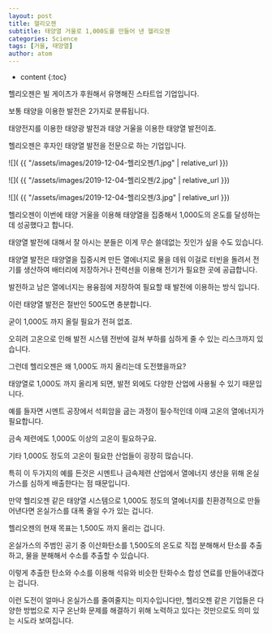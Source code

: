 ```yaml
---
layout: post
title: 헬리오젠
subtitle: 태양열 거울로 1,000도를 만들어 낸 헬리오젠
categories: Science
tags: [거울, 태양열]
author: atom
---
```


* content
{:toc}

헬리오젠은 빌 게이츠가 후원해서 유명해진 스타트업 기업입니다.

 

보통 태양을 이용한 발전은 2가지로 분류됩니다.

 

태양전지를 이용한 태양광 발전과 태양 거울을 이용한 태양열 발전이죠.

 

헬리오젠은 후자인 태양열 발전을 전문으로 하는 기업입니다.

![]( {{ "/assets/images/2019-12-04-헬리오젠/1.jpg" | relative_url }})

![]( {{ "/assets/images/2019-12-04-헬리오젠/2.jpg" | relative_url }})

![]( {{ "/assets/images/2019-12-04-헬리오젠/3.jpg" | relative_url }})


헬리오젠이 이번에 태양 거울을 이용해 태양열을 집중해서 1,000도의 온도를 달성하는데 성공했다고 합니다.

 

태양열 발전에 대해서 잘 아시는 분들은 이게 무슨 쓸데없는 짓인가 싶을 수도 있습니다.

 

태양열 발전은 태양열을 집중시켜 만든 열에너지로 물을 데워 이걸로 터빈을 돌려서 전기를 생산하여 배터리에 저장하거나 전력선을 이용해 전기가 필요한 곳에 공급합니다.

 

발전하고 남은 열에너지는 용융점에 저장하여 필요할 때 발전에 이용하는 방식 입니다.

 

이런 태양열 발전은 절반인 500도면 충분합니다.

 

굳이 1,000도 까지 올릴 필요가 전혀 없죠.

오히려 고온으로 인해 발전 시스템 전반에 걸쳐 부하를 심하게 줄 수 있는 리스크까지 있습니다.

 

그런데 헬리오젠은 왜 1,000도 까지 올리는데 도전했을까요?

 

태양열로 1,000도 까지 올리게 되면, 발전 외에도 다양한 산업에 사용될 수 있기 때문입니다.

 

예를 들자면 시멘트 공장에서 석회암을 굽는 과정이 필수적인데 이때 고온의 열에너지가 필요합니다.

금속 제련에도 1,000도 이상의 고온이 필요하구요.

기타 1,000도 정도의 고온이 필요한 산업들이 굉장히 많습니다.

특히 이 두가지의 예를 든것은 시멘트나 금속제련 산업에서 열에너지 생산을 위해 온실가스를 심하게 배출한다는 점 때문입니다.

 

만약 헬리오젠 같은 태양열 시스템으로 1,000도 정도의 열에너지를 친환경적으로 만들어낸다면 온실가스를 대폭 줄일 수가 있는 겁니다.

 

 

 

헬리오젠의 현재 목표는 1,500도 까지 올리는 겁니다.

 

온실가스의 주범인 공기 중 이산화탄소를 1,500도의 온도로 직접 분해해서 탄소를 추출하고, 물을 분해해서 수소를 추출할 수 있습니다.

이렇게 추출한 탄소와 수소를 이용해 석유와 비슷한 탄화수소 합성 연료를 만들어내겠다는 겁니다.

 

이런 도전이 얼마나 온실가스를 줄여줄지는 미지수입니다만, 헬리오젠 같은 기업들은 다양한 방법으로 지구 온난화 문제를 해결하기 위해 노력하고 있다는 것만으로도 의미 있는 시도라 보여집니다.

 